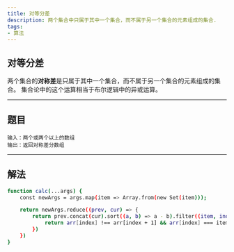 ```yaml
---
title: 对等分差
description: 两个集合中只属于其中一个集合，而不属于另一个集合的元素组成的集合.
tags:
- 算法
---
```


## 对等分差

两个集合的**对称差**是只属于其中一个集合，而不属于另一个集合的元素组成的集合。 集合论中的这个运算相当于布尔逻辑中的异或运算。

***

## 题目

```
输入：两个或两个以上的数组
输出：返回对称差分数组
```

***

## 解法

```bash
function calc(...args) {
    const newArgs = args.map(item => Array.from(new Set(item)));

    return newArgs.reduce((prev, cur) => {
        return prev.concat(cur).sort((a, b) => a - b).filter((item, index, arr) => {
            return arr[index] !== arr[index + 1] && arr[index] === item ? item : ''
        })
    })
}
```
